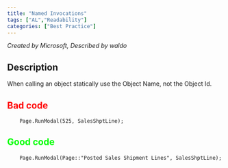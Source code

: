 ```yaml
---
title: "Named Invocations"
tags: ["AL","Readability"]
categories: ["Best Practice"]
---
```


_Created by Microsoft, Described by waldo_

## Description

When calling an object statically use the Object Name, not the Object Id.

## <span style="color:red">Bad code</span>

```al
    Page.RunModal(525, SalesShptLine);
```

## <span style="color:lime">Good code</span>

```al
    Page.RunModal(Page::"Posted Sales Shipment Lines", SalesShptLine);
```
